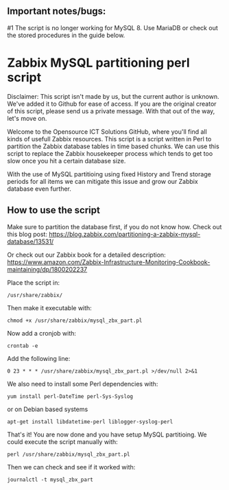 ## Important notes/bugs: 

#1 The script is no longer working for MySQL 8. Use MariaDB or check out the stored procedures in the guide below.

# Zabbix MySQL partitioning perl script

Disclaimer: This script isn't made by us, but the current author is unknown. We've added it to Github for ease of access. If you are the original creator of this script, please send us a private message. With that out of the way, let's move on.



Welcome to the Opensource ICT Solutions GitHub, where you'll find all kinds of usefull Zabbix resources. This script is a script written in Perl to partition the Zabbix database tables in time based chunks. We can use this script to replace the Zabbix housekeeper process which tends to get too slow once you hit a certain database size.

With the use of MySQL partitioing using fixed History and Trend storage periods for all items we can mitigate this issue and grow our Zabbix database even further.

## How to use the script
Make sure to partition the database first, if you do not know how. Check out this blog post:
https://blog.zabbix.com/partitioning-a-zabbix-mysql-database/13531/

Or check out our Zabbix book for a detailed description:
https://www.amazon.com/Zabbix-Infrastructure-Monitoring-Cookbook-maintaining/dp/1800202237


Place the script in:
```
/usr/share/zabbix/
```

Then make it executable with:
```
chmod +x /usr/share/zabbix/mysql_zbx_part.pl
```

Now add a cronjob with:
```
crontab -e
```

Add the following line:
```
0 23 * * * /usr/share/zabbix/mysql_zbx_part.pl >/dev/null 2>&1
```

We also need to install some Perl dependencies with:

```
yum install perl-DateTime perl-Sys-Syslog

```

or on Debian based systems
```
apt-get install libdatetime-perl liblogger-syslog-perl
```


That's it! You are now done and you have setup MySQL partitioing. We could execute the script manually with:
```
perl /usr/share/zabbix/mysql_zbx_part.pl
```

Then we can check and see if it worked with:
```
journalctl -t mysql_zbx_part
```
